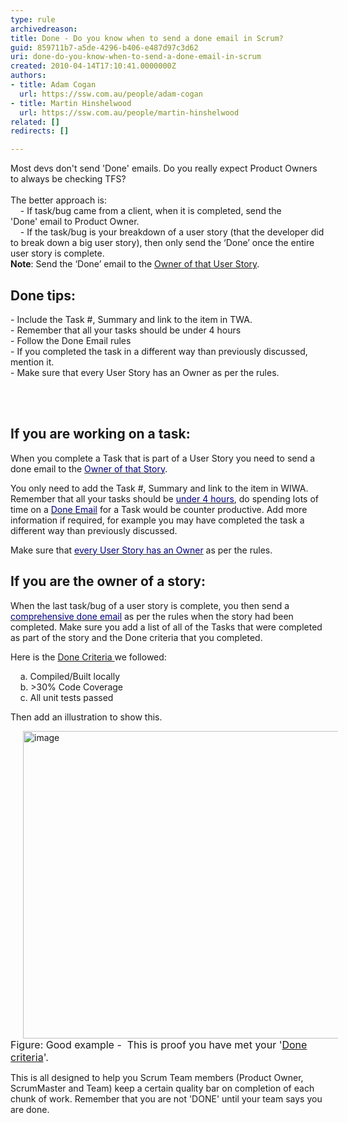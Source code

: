 ```yaml
---
type: rule
archivedreason: 
title: Done - Do you know when to send a done email in Scrum?
guid: 859711b7-a5de-4296-b406-e487d97c3d62
uri: done-do-you-know-when-to-send-a-done-email-in-scrum
created: 2010-04-14T17:10:41.0000000Z
authors:
- title: Adam Cogan
  url: https://ssw.com.au/people/adam-cogan
- title: Martin Hinshelwood
  url: https://ssw.com.au/people/martin-hinshelwood
related: []
redirects: []

---
```




  <p>Most devs don't send 'Done' emails. Do you really expect Product Owners to always be checking TFS?<br>
<br>
The better approach is&#58;<br>
&#160;&#160;&#160;&#160;- If task/bug came from a client, when it is completed, send&#160;the 'Done'&#160;email to Product Owner.<br>
&#160;&#160;&#160;&#160;-&#160;If the task/bug is your breakdown of a user story (that the developer did to break down a big user story), then only send the ‘Done’ once the entire user story is complete.<br>
<strong>Note</strong>&#58; Send the ‘Done’ email to the <a href="/Management/RulesToBetterScrumUsingTFS/Pages/OwnerForEveryUserStory.aspx" target="_blank">Owner of that User Story</a>.</p>
<h2>Done tips&#58;</h2>
<p>- Include the Task #, Summary and link to the item in TWA. <br>
-&#160;Remember that all your tasks should be under 4 hours<br>
-&#160;Follow the Done Email rules<br>
-&#160;If you completed the task in a different way than previously discussed, mention it. <br>
-&#160;Make sure that every User Story has an Owner as per the rules.</p>

<br><excerpt class='endintro'></excerpt><br>

  <h2>If you are working on a task&#58;</h2>
<p>When you complete a Task that is part of a User Story you need to send a done email to the <a shape="rect" href="/Management/RulesToBetterScrumUsingTFS/Pages/OwnerForEveryUserStory.aspx" target="_blank"><font color="#000080">Owner of that Story</font></a>.</p>
<p>You only need to add the Task #, Summary and link to the item in WIWA. Remember that all your tasks should be <a shape="rect" href="/Management/RulesToBetterScrumUsingTFS/Pages/BreakLargeTasks.aspx" target="_blank"><font color="#000080">under 4 hours</font></a>, do spending&#160;lots of time on a <a shape="rect" href="http&#58;//www.ssw.com.au/ssw/Standards/Rules/RulesToBetterEmail.aspx#ReplyAndDelete" target="_blank"><font color="#000080">Done Email</font></a> for a Task would be counter productive.&#160;Add more information if required, for example you may have completed the task a different way than previously discussed.&#160; </p>
<p>Make sure that <a shape="rect" href="/Management/RulesToBetterScrumUsingTFS/Pages/OwnerForEveryUserStory.aspx" target="_blank"><font color="#000080">every User Story has an Owner</font></a> as per the rules.</p>
<h2>If you are the owner of a story&#58;</h2>
<p>When the last task/bug of a user story is complete, you then send a <a shape="rect" href="http&#58;//www.ssw.com.au/ssw/Standards/Rules/RulesToBetterEmail.aspx#ReplyAndDelete" target="_blank"><font color="#000080">comprehensive done email</font></a> as per the rules when the story had been completed. Make sure you add a list of all of the Tasks that were completed as part of the story and the Done criteria that you completed.</p>
<p>Here is the&#160;<a href="/Management/RulesToSuccessfulProjects/Pages/DoYouKnowTheMinimalDefinitionOfDone.aspx" target="_blank">Done Criteria </a>we followed&#58;</p>
<p>&#160;&#160;&#160; a. Compiled/Built&#160;locally&#160;&#160;&#160;&#160;<br>
&#160;&#160;&#160; b. &gt;30%&#160;Code Coverage <br>
&#160;&#160;&#160; c. All unit tests passed </p>
<p>Then add an illustration to show this.</p>
<img style="border-bottom&#58;0px;border-left&#58;0px;margin&#58;0px 20px;width&#58;600px;display&#58;inline;height&#58;492px;border-top&#58;0px;border-right&#58;0px;" title="image" border="0" alt="image" src="/Management/RulesToBetterScrumUsingTFS/PublishingImages/ProveDoneCriteria.png" /><br>
<font class="ms-rteCustom-FigureGood" size="+0">Figure&#58; Good example -&#160;&#160;This is proof you have met your '<a href="/Management/RulesToSuccessfulProjects/Pages/DoYouKnowTheMinimalDefinitionOfDone.aspx" target="_blank">Done criteria</a>'. </font>
<p>This is all designed to help you Scrum Team members (Product Owner, ScrumMaster and Team)&#160;keep a certain quality bar on completion of each chunk of work. Remember that you are not 'DONE' until your team says you are done.</p>




